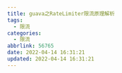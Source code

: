 ```yaml
---
title: guava之RateLimiter限流原理解析
tags:
  - 限流
categories:
  - 限流
abbrlink: 56765
date: 2022-04-14 16:31:21
updated: 2022-04-14 16:31:21
---
```

